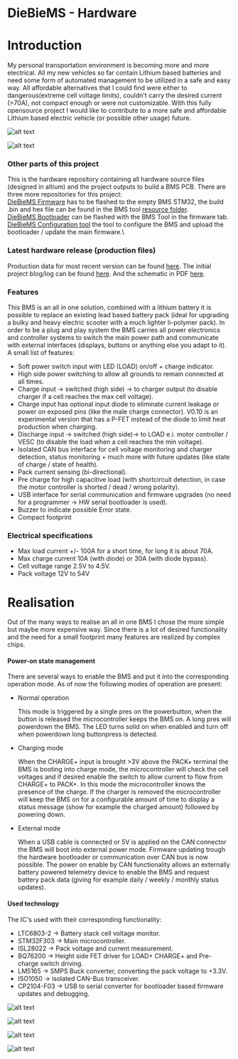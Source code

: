 DieBieMS - Hardware
===
# Introduction
My personal transportation environment is becoming more and more electrical. All my new vehicles so far contain Lithium based batteries and need some form of automated management to be utilized in a safe and easy way. All affordable alternatives that I could find were either to dangerous(extreme cell voltage limits), couldn't carry the desired current (>70A), not compact enough or were not customizable. With this fully opensource project I would like to contribute to a more safe and affordable Lithium based electric vehicle (or possible other usage) future.

![alt text](Binaries/Images/DieBieMSV0_4TOP.png "DieBieMS V0.4 TopView")

![alt text](Binaries/Images/DieBieMSV0_4BOTTOM.png "DieBieMS V0.4 BottomView")

### Other parts of this project
This is the hardware repository containing all hardware source files (designed in altium) and the project outputs to build a BMS PCB. There are three more repositories for this project:\
[DieBieMS Firmware](https://github.com/DieBieEngineering/DieBieMS-Firmware) has to be flashed to the empty BMS STM32, the build .bin and hex file can be found in the BMS tool [resource folder](https://github.com/DieBieEngineering/DieBieMS-Tool/tree/master/res/firmwares).\
[DieBieMS Bootloader](https://github.com/DieBieEngineering/DieBieMS-Bootloader) can be flashed with the BMS Tool in the firmware tab.\
[DieBieMS Configuration tool](https://github.com/DieBieEngineering/DieBieMS-Tool) the tool to configure the BMS and upload the bootloader / update the main firmware.\


### Latest hardware release (production files)
Production data for most recent version can be found [here](Project%20Outputs%20for%20DB10005_DieBieMS). The initial project blog/log can be found [here](http://www.electric-skateboard.builders/t/diy-6s-to-12s-bms-with-can/2639). And the schematic in PDF [here](Project%20Outputs%20for%20DB10005_DieBieMS/DB10005_DieBieMS.PDF).

### Features
This BMS is an all in one solution, combined with a lithium battery it is possible to replace an existing lead based battery pack (ideal for upgrading a bulky and heavy electric scooter with a much lighter li-polymer pack). In order to be a plug and play system the BMS carries all power electronics and controller systems to switch the main power path and communicate with external interfaces (displays, buttons or anything else you adapt to it). A small list of features:

* Soft power switch input with LED (LOAD) on/off + charge indicator.
* High side power switching to allow all grounds to remain connected at all times.
* Charge input -> switched (high side) -> to charger output (to disable charger if a cell reaches the max cell voltage).
* Charge input has optional input diode to eliminate current leakage or power on exposed pins (like the male charge connector). V0.10 is an experimental version that has a P-FET instead of the diode to limit heat production when charging.
* Discharge input -> switched (high side)-> to LOAD e.i. motor controller / VESC (to disable the load when a cell reaches the min voltage).
* Isolated CAN bus interface for cell voltage monitoring and charger detection, status monitoring + much more with future updates (like state of charge / state of health).
* Pack current sensing (bi-directional).
* Pre charge for high capacitive load (with shortcircuit detection, in case the motor controller is shorted / dead / wrong polarity).
* USB interface for serial communication and firmware upgrades (no need for a programmer -> HW serial bootloader is used).
* Buzzer to indicate possible Error state.
* Compact footprint

### Electrical specifications
* Max load current +/- 100A for a short time, for long it is about 70A.
* Max charge current 10A (with diode) or 30A (with diode bypass).
* Cell voltage range 2.5V to 4.5V.
* Pack voltage 12V to 54V

# Realisation
Out of the many ways to realise an all in one BMS I chose the more simple but maybe more expensive way. Since there is a lot of desired functionality and the need for a small footprint many features are realized by complex chips.

#### Power-on state management
There are several ways to enable the BMS and put it into the corresponding operation mode. As of now the following modes of operation are present:
* Normal operation

   This mode is triggered by a single pres on the powerbutton, when the button is released the microcontroller keeps the BMS on. A long pres will powerdown the BMS. The LED turns solid on when enabled and turn off when powerdown long buttonpress is detected.
* Charging mode

   When the CHARGE+ input is brought >3V above the PACK+ terminal the BMS is booting into charge mode, the microcontroller will check the cell voltages and if desired enable the switch to allow current to flow from CHARGE+ to PACK+. In this mode the microcontroller knows the presence of the charge. If the charger is removed the microcontroller will keep the BMS on for a configurable amount of time to display a status message (show for example the charged amount) followed by powering down.
* External mode

   When a USB cable is connected or 5V is applied on the CAN connector the BMS will boot into external power mode. Firmware updating trough the hardware bootloader or communication over CAN bus is now possible. The power on enable by CAN functionality allows an externally battery powered telemetry device to enable the BMS and request battery pack data (giving for example daily / weekly / monthly status updates).

#### Used technology
The IC's used with their corresponding functionality:
* LTC6803-2 -> Battery stack cell voltage monitor.
* STM32F303 -> Main microcontroller.
* ISL28022 -> Pack voltage and current measurement.
* BQ76200 -> Height side FET driver for LOAD+ CHARGE+ and Pre-charge switch driving.
* LM5165 -> SMPS Buck converter, converting the pack voltage to +3.3V.
* ISO1050 -> isolated CAN-Bus transceiver.
* CP2104-F03 -> USB to serial converter for bootloader based firmware updates and debugging.

![alt text](Binaries/Images/DieBieMSV0_3_01.jpg "DieBieMS V0.3 Overview")

![alt text](Binaries/Images/DieBieMSV0_3_02.jpg "DieBieMS V0.3 BottomView")

![alt text](Binaries/Images/DieBieMSV0_3_03.jpg "DieBieMS V0.3 Balance resistors")

![alt text](Binaries/Images/DieBieMSV0_3_04.jpg "DieBieMS V0.3 Celltap connector")
